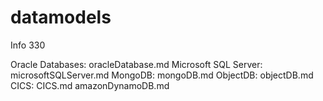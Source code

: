 # datamodels
Info 330 

Oracle Databases: oracleDatabase.md
Microsoft SQL Server: microsoftSQLServer.md
MongoDB: mongoDB.md
ObjectDB: objectDB.md
CICS: CICS.md
amazonDynamoDB.md
